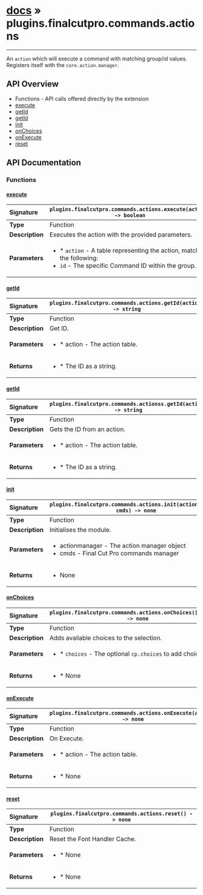 # [docs](index.md) » plugins.finalcutpro.commands.actions
---

An `action` which will execute a command with matching group/id values.
Registers itself with the `core.action.manager`.

## API Overview
* Functions - API calls offered directly by the extension
 * [execute](#execute)
 * [getId](#getid)
 * [getId](#getid)
 * [init](#init)
 * [onChoices](#onchoices)
 * [onExecute](#onexecute)
 * [reset](#reset)

## API Documentation

### Functions

#### [execute](#execute)
| <span style="float: left;">**Signature**</span> | <span style="float: left;">`plugins.finalcutpro.commands.actions.execute(action) -> boolean` </span>                                                          |
| -----------------------------------------------------|---------------------------------------------------------------------------------------------------------|
| **Type**                                             | Function                                                                                         |
| **Description**                                      | Executes the action with the provided parameters.                                                                                         |
| **Parameters**                                       | <ul markdown="1"><li markdown="1">* `action`  - A table representing the action, matching the following:</li><li markdown="1">   `id`      - The specific Command ID within the group.</li></ul> |

#### [getId](#getid)
| <span style="float: left;">**Signature**</span> | <span style="float: left;">`plugins.finalcutpro.commands.actions.getId(action) -> string` </span>                                                          |
| -----------------------------------------------------|---------------------------------------------------------------------------------------------------------|
| **Type**                                             | Function                                                                                         |
| **Description**                                      | Get ID.                                                                                         |
| **Parameters**                                       | <ul markdown="1"><li markdown="1">* action - The action table.</li></ul> |
| **Returns**                                          | <ul markdown="1"><li markdown="1">* The ID as a string.</li></ul>          |

#### [getId](#getid)
| <span style="float: left;">**Signature**</span> | <span style="float: left;">`plugins.finalcutpro.commands.actionss.getId(action) -> string` </span>                                                          |
| -----------------------------------------------------|---------------------------------------------------------------------------------------------------------|
| **Type**                                             | Function                                                                                         |
| **Description**                                      | Gets the ID from an action.                                                                                         |
| **Parameters**                                       | <ul markdown="1"><li markdown="1">* action - The action table.</li></ul> |
| **Returns**                                          | <ul markdown="1"><li markdown="1">* The ID as a string.</li></ul>          |

#### [init](#init)
| <span style="float: left;">**Signature**</span> | <span style="float: left;">`plugins.finalcutpro.commands.actions.init(actionmanager, cmds) -> none` </span>                                                          |
| -----------------------------------------------------|---------------------------------------------------------------------------------------------------------|
| **Type**                                             | Function                                                                                         |
| **Description**                                      | Initialises the module.                                                                                         |
| **Parameters**                                       | <ul markdown="1"><li markdown="1">actionmanager - The action manager object</li><li markdown="1">cmds - Final Cut Pro commands manager</li></ul> |
| **Returns**                                          | <ul markdown="1"><li markdown="1">None</li></ul>          |

#### [onChoices](#onchoices)
| <span style="float: left;">**Signature**</span> | <span style="float: left;">`plugins.finalcutpro.commands.actions.onChoices([choices]) -> none` </span>                                                          |
| -----------------------------------------------------|---------------------------------------------------------------------------------------------------------|
| **Type**                                             | Function                                                                                         |
| **Description**                                      | Adds available choices to the selection.                                                                                         |
| **Parameters**                                       | <ul markdown="1"><li markdown="1">* `choices` - The optional `cp.choices` to add choices to.</li></ul> |
| **Returns**                                          | <ul markdown="1"><li markdown="1">* None</li></ul>          |

#### [onExecute](#onexecute)
| <span style="float: left;">**Signature**</span> | <span style="float: left;">`plugins.finalcutpro.commands.actions.onExecute(action) -> none` </span>                                                          |
| -----------------------------------------------------|---------------------------------------------------------------------------------------------------------|
| **Type**                                             | Function                                                                                         |
| **Description**                                      | On Execute.                                                                                         |
| **Parameters**                                       | <ul markdown="1"><li markdown="1">* action - The action table.</li></ul> |
| **Returns**                                          | <ul markdown="1"><li markdown="1">* None</li></ul>          |

#### [reset](#reset)
| <span style="float: left;">**Signature**</span> | <span style="float: left;">`plugins.finalcutpro.commands.actions.reset() -> none` </span>                                                          |
| -----------------------------------------------------|---------------------------------------------------------------------------------------------------------|
| **Type**                                             | Function                                                                                         |
| **Description**                                      | Reset the Font Handler Cache.                                                                                         |
| **Parameters**                                       | <ul markdown="1"><li markdown="1">* None</li></ul> |
| **Returns**                                          | <ul markdown="1"><li markdown="1">* None</li></ul>          |


